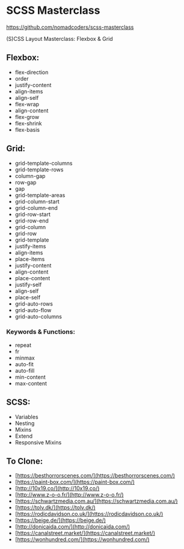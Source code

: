 # SCSS Masterclass

https://github.com/nomadcoders/scss-masterclass

(S)CSS Layout Masterclass: Flexbox & Grid

## Flexbox:

- flex-direction
- order
- justify-content
- align-items
- align-self
- flex-wrap
- align-content
- flex-grow
- flex-shrink
- flex-basis

## Grid:

- grid-template-columns
- grid-template-rows
- column-gap
- row-gap
- gap
- grid-template-areas
- grid-column-start
- grid-column-end
- grid-row-start
- grid-row-end
- grid-column
- grid-row
- grid-template
- justify-items
- align-items
- place-items
- justify-content
- align-content
- place-content
- justify-self
- align-self
- place-self
- grid-auto-rows
- grid-auto-flow
- grid-auto-columns

### Keywords & Functions:

- repeat
- fr
- minmax
- auto-fit
- auto-fill
- min-content
- max-content

## SCSS:

- Variables
- Nesting
- Mixins
- Extend
- Responsive Mixins

## To Clone:

- [https://besthorrorscenes.com/](https://besthorrorscenes.com/)
- [https://paint-box.com/](https://paint-box.com/)
- [http://10x19.co/](http://10x19.co/)
- [http://www.z-o-o.fr/](http://www.z-o-o.fr/)
- [https://schwartzmedia.com.au/](https://schwartzmedia.com.au/)
- [https://tolv.dk/](https://tolv.dk/)
- [https://rodicdavidson.co.uk/](https://rodicdavidson.co.uk/)
- [https://beige.de/](https://beige.de/)
- [http://donicaida.com/](http://donicaida.com/)
- [https://canalstreet.market/](https://canalstreet.market/)
- [https://wonhundred.com/](https://wonhundred.com/)
